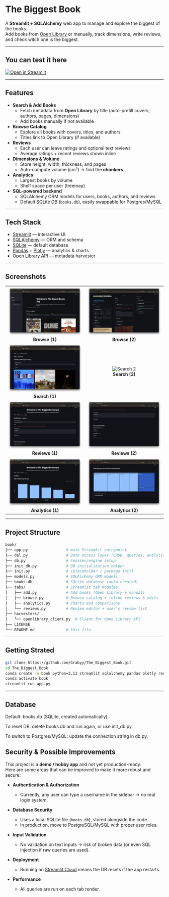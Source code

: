 # The Biggest Book

A **Streamlit + SQLAlchemy** web app to manage and explore the biggest of the books.  
Add books from [Open Library](https://openlibrary.org/) or manually, track dimensions, write reviews, 
and check witch one is the biggest.

---

## You can test it here

[![Open in Streamlit](https://static.streamlit.io/badges/streamlit_badge_black_white.svg)](https://thebiggestbook-7thvky4meqxectzl9mvmsy.streamlit.app/)

---

## Features

- **Search & Add Books**
  - Fetch metadata from **Open Library** by title (auto-prefill covers, authors, pages, dimensions)
  - Add books manually if not available
- **Browse Catalog**
  - Explore all books with covers, titles, and authors
  - Titles link to Open Library (if available)
- **Reviews**
  - Each user can leave ratings and optional text reviews
  - Average ratings + recent reviews shown inline
- **Dimensions & Volume**
  - Store height, width, thickness, and pages
  - Auto-compute volume (cm³) → find the **chonkers**
- **Analytics**
  - Largest books by volume
  - Shelf space per user (treemap)
- **SQL-powered backend**
  - SQLAlchemy ORM models for users, books, authors, and reviews
  - Default SQLite DB (`books.db`), easily swappable for Postgres/MySQL

---

## Tech Stack

- [Streamlit](https://streamlit.io/) — interactive UI
- [SQLAlchemy](https://www.sqlalchemy.org/) — ORM and schema
- [SQLite](https://sqlite.org) — default database
- [Pandas](https://pandas.pydata.org/) + [Plotly](https://plotly.com/python/) — analytics & charts
- [Open Library API](https://openlibrary.org/developers/api) — metadata harvester

---

## Screenshots

<table>
<tr>
<td align="center">
<img src="./screenshots/Browse_1.png" alt="Browse 1" width="400"/><br/>
<b>Browse (1)</b>
</td>
<td align="center">
<img src="./screenshots/Browse_2.png" alt="Browse 2" width="400"/><br/>
<b>Browse (2)</b>
</td>
</tr>

<tr>
<td align="center">
<img src="./screenshots/Search_1.png" alt="Search 1" width="400"/><br/>
<b>Search (1)</b>
</td>
<td align="center">
<img src="./screenshots/Search_2.png" alt="Search 2" width="400"/><br/>
<b>Search (2)</b>
</td>
</tr>

<tr>
<td align="center">
<img src="./screenshots/Rewiew_1.png" alt="Reviews 1" width="400"/><br/>
<b>Reviews (1)</b>
</td>
<td align="center">
<img src="./screenshots/Rewiew_2.png" alt="Reviews 2" width="400"/><br/>
<b>Reviews (2)</b>
</td>
</tr>

<tr>
<td align="center">
<img src="./screenshots/Analytic_1.png" alt="Analytics 1" width="400"/><br/>
<b>Analytics (1)</b>
</td>
<td align="center">
<img src="./screenshots/Analytic_2.png" alt="Analytics 2" width="400"/><br/>
<b>Analytics (2)</b>
</td>
</tr>
</table>

---

## Project Structure

```bash
book/
├── app.py                 # main Streamlit entrypoint
├── dal.py                 # Data access layer (CRUD, queries, analytics SQL)
├── db.py                  # Session/engine setup
├── init_db.py             # DB initialization helper
├── init.py                # (placeholder / package init)
├── models.py              # SQLAlchemy ORM models
├── books.db               # SQLite database (auto-created)
├── tabs/                  # Streamlit tab modules
│   ├── add.py             # Add books (Open Library + manual)
│   ├── browse.py          # Browse catalog + inline reviews & edits
│   ├── analytics.py       # Charts and comparisons
│   └── reviews.py         # Review editor + user’s review list
├── harvesters/
│   └── openlibrary_client.py  # Client for Open Library API
├── LICENSE
└── README.md              # this file
```

---

## Getting Strated

```bash
git clone https://github.com/Grabyy/The_Biggest_Book.git
cd The_Biggest_Book
conda create -n book python=3.11 streamlit sqlalchemy pandas plotly requests
conda activate book
streamlit run app.py
```
---

## Database

Default: books.db (SQLite, created automatically).

To reset DB: delete books.db and run again, or use init_db.py.

To switch to Postgres/MySQL: update the connection string in db.py.

## Security & Possible Improvements

This project is a **demo / hobby app** and not yet production-ready.  
Here are some areas that can be improved to make it more robust and secure:

- **Authentication & Authorization**
  - Currently, any user can type a username in the sidebar → no real login system.

- **Database Security**
  - Uses a local SQLite file (`books.db`), stored alongside the code.
  - In production, move to PostgreSQL/MySQL with proper user roles.

- **Input Validation**
  - No validation on text inputs → risk of broken data (or even SQL injection if raw queries are used).

- **Deployment**
  - Running on [Streamlit Cloud](https://streamlit.io/cloud) means the DB resets if the app restarts.

- **Performance**
  - All queries are run on each tab render.
